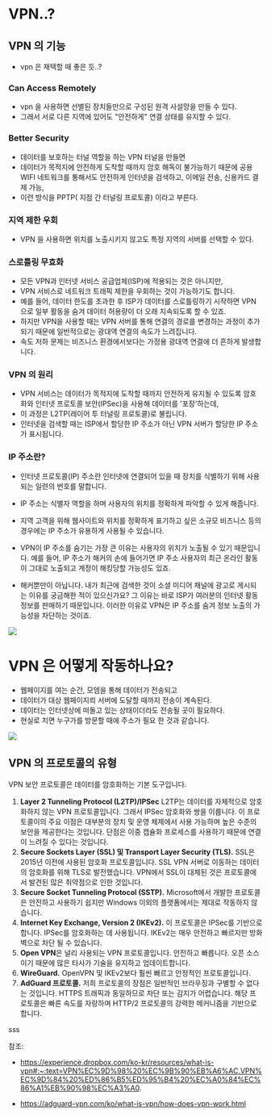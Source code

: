 # VPN..?

## VPN 의  기능

- vpn 은 재택할 때 좋은 듯..?

### Can Access Remotely

- vpn 을 사용하면 선별된 장치들만으로 구성된 원격 사설망을 만들 수 있다.
- 그래서 서로 다른 지역에 있어도 "안전하게" 연결 상태를 유지할 수 있다.

### Better Security

- 데이터를 보호하는 터널 역할을 하는 VPN 터널을 만들면
- 데이터가 목적지에 안전하게 도착할 때까지 암호 해독이 불가능하기 때문에 공용 WIFI 네트워크를 통해서도 안전하게 인터넷을 검색하고, 이메일 전송, 신용카드 결제 가능, 
- 이런 방식을 PPTP( 지점 간 터널링 프로토콜) 이라고 부른다.

### 지역 제한 우회

- VPN 을 사용하면 위치를 노출시키지 않고도 특정 지역의 서버를 선택할 수 있다.


### 스로틀링 무효화

- 모든 VPN과 인터넷 서비스 공급업체(ISP)에 적용되는 것은 아니지만, 
- VPN 서비스로 네트워크 트래픽 제한을 우회하는 것이 가능하기도 합니다. 
- 예를 들어, 데이터 한도를 초과한 후 ISP가 데이터를 스로틀링하기 시작하면 VPN으로 일부 활동을 숨겨 데이터 허용량이 더 오래 지속되도록 할 수 있죠. 
- 하지만 VPN을 사용할 때는 VPN 서버를 통해 연결의 경로를 변경하는 과정이 추가되기 때문에 일반적으로는 광대역 연결의 속도가 느려집니다.
-  속도 저하 문제는 비즈니스 환경에서보다는 가정용 광대역 연결에 더 흔하게 발생합니다.


### VPN 의 원리

- VPN 서비스는 데이터가 목적지에 도착할 때까지 안전하게 유지될 수 있도록 암호화와 인터넷 프로토콜 보안(IPSec)을 사용해 데이터를 '포장'하는데, 
- 이 과정은 L2TP(레이어 투 터널링 프로토콜)로 불립니다. 
- 인터넷을 검색할 때는 ISP에서 할당한 IP 주소가 아닌 VPN 서버가 할당한 IP 주소가 표시됩니다.


### IP 주소란?

- 인터넷 프로토콜(IP) 주소란 인터넷에 연결되어 있을 때 장치를 식별하기 위해 사용되는 일련의 번호를 말합니다. 
- IP 주소는 식별자 역할을 하며 사용자의 위치를 정확하게 파악할 수 있게 해줍니다. 
- 지역 고객을 위해 웹사이트와 위치를 정확하게 표기하고 싶은 소규모 비즈니스 등의 경우에는 IP 주소가 유용하게 사용될 수 있습니다. 

- VPN이 IP 주소를 숨기는 가장 큰 이유는 사용자의 위치가 노출될 수 있기 때문입니다. 예를 들어, IP 주소가 해커의 손에 들어가면 IP 주소 사용자의 최근 온라인 활동이 그대로 노출되고 계정이 해킹당할 가능성도 있죠. 
- 해커뿐만이 아닙니다. 내가 최근에 검색한 것이 소셜 미디어 채널에 광고로 게시되는 이유를 궁금해한 적이 있으신가요? 그 이유는 바로 ISP가 여러분의 인터넷 활동 정보를 판매하기 때문입니다. 이러한 이유로 VPN은 IP 주소를 숨겨 정보 노출의 가능성을 차단하는 것이죠.

![](https://velog.velcdn.com/images/noahshin__11/post/e168cee6-6da0-42ff-9809-40f768eb38d2/image.png)

# VPN 은 어떻게 작동하나요?

- 웹페이지를 여는 순간, 모뎀을 통해 데이터가 전송되고
- 데이터가 대상 웹페이지릐 서버에 도달할 때까지 전송이 계속된다.
- 데이터는 인터넷상에 떠돌고 있는 상태이더라도 전송될 곳이 필요하다.
- 현실로 치면 누구가를 방문할 때에 주소가 필요 한 것과 같습니다.

![](https://velog.velcdn.com/images/noahshin__11/post/b689911f-1158-4558-9810-00f98fb1d9d3/image.png)


## VPN 의 프로토콜의 유형
VPN 보안 프로토콜은 데이터를 암호화하는 기본 도구입니다.

1) **Layer 2 Tunneling Protocol (L2TP)/IPSec** L2TP는 데이터를 자체적으로 암호화하지 않는 VPN 프로토콜입니다. 그래서 IPSec 암호화와 쌍을 이룹니다. 이 프로토콜이의 주요 이점은 대부분의 장치 및 운영 체제에서 사용 가능하며 높은 수준의 보안을 제공한다는 것입니다. 단점은 이중 캡슐화 프로세스를 사용하기 때문에 연결이 느려질 수 있다는 것입니다.
2) **Secure Sockets Layer (SSL) 및 Transport Layer Security (TLS).** SSL은 2015년 이전에 사용된 암호화 프로토콜입니다. SSL VPN 서버로 이동하는 데이터의 암호화를 위해 TLS로 발전했습니다. VPN에서 SSL이 대체된 것은 프로토콜에서 발견된 많은 취약점으로 인한 것입니다.
3) **Secure Socket Tunneling Protocol (SSTP).** Microsoft에서 개발한 프로토콜은 안전하고 사용하기 쉽지만 Windows 이외의 플랫폼에서는 제대로 작동하지 않습니다.
4) **Internet Key Exchange, Version 2 (IKEv2).** 이 프로토콜은 IPSec를 기반으로 합니다. IPSec를 암호화하는 데 사용됩니다. IKEv2는 매우 안전하고 빠르지만 방화벽으로 차단 될 수 있습니다.
5) **Open VPN**은 널리 사용되는 VPN 프로토콜입니다. 안전하고 빠릅니다. 오픈 소스이기 때문에 많은 타사가 기술을 유지하고 업데이트합니다.
6) **WireGuard.** OpenVPN 및 IKEv2보다 훨씬 빠르고 안정적인 프로토콜입니다.
7) **AdGuard 프로토콜.** 저희 프로토콜의 장점은 일반적인 브라우징과 구별할 수 없다는 것입니다. HTTPS 트래픽과 동일하므로 차단 또는 감지가 어렵습니다. 해당 프로토콜은 빠른 속도를 자랑하며 HTTP/2 프로토콜의 강력한 메커니즘을 기반으로 합니다.

sss












참조: 
- https://experience.dropbox.com/ko-kr/resources/what-is-vpn#:~:text=VPN%EC%9D%98%20%EC%9B%90%EB%A6%AC,VPN%EC%9D%84%20%ED%86%B5%ED%95%B4%20%EC%A0%84%EC%86%A1%EB%90%98%EC%A3%A0.

- https://adguard-vpn.com/ko/what-is-vpn/how-does-vpn-work.html